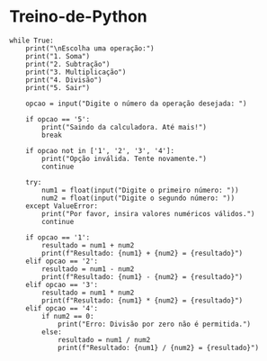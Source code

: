 # Treino-de-Python

    while True:
        print("\nEscolha uma operação:")
        print("1. Soma")
        print("2. Subtração")
        print("3. Multiplicação")
        print("4. Divisão")
        print("5. Sair")

        opcao = input("Digite o número da operação desejada: ")

        if opcao == '5':
            print("Saindo da calculadora. Até mais!")
            break

        if opcao not in ['1', '2', '3', '4']:
            print("Opção inválida. Tente novamente.")
            continue

        try:
            num1 = float(input("Digite o primeiro número: "))
            num2 = float(input("Digite o segundo número: "))
        except ValueError:
            print("Por favor, insira valores numéricos válidos.")
            continue

        if opcao == '1':
            resultado = num1 + num2
            print(f"Resultado: {num1} + {num2} = {resultado}")
        elif opcao == '2':
            resultado = num1 - num2
            print(f"Resultado: {num1} - {num2} = {resultado}")
        elif opcao == '3':
            resultado = num1 * num2
            print(f"Resultado: {num1} * {num2} = {resultado}")
        elif opcao == '4':
            if num2 == 0:
                print("Erro: Divisão por zero não é permitida.")
            else:
                resultado = num1 / num2
                print(f"Resultado: {num1} / {num2} = {resultado}")


